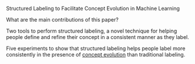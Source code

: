 Structured Labeling to Facilitate Concept Evolution in Machine Learning

What are the main contributions of this paper?

Two tools to perform structured labeling, a novel technique for helping people define and refine their concept in a consistent manner as they label.

Five experiments to show that structured labeling helps people label more consistently in the presence of [concept evolution](concept-evolution) than traditional labeling.
